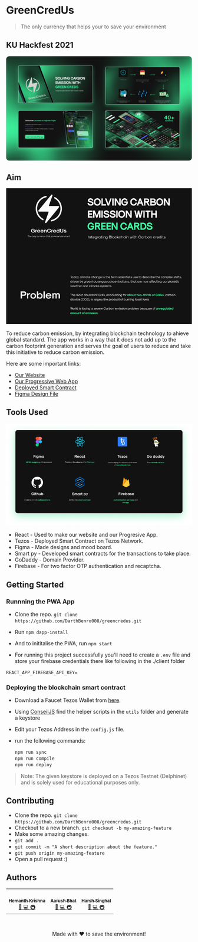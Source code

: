 # GreenCredUs

>The only currency that helps your to save your environment

## KU Hackfest 2021

![Banner](assets/banner.png)

## Aim

![Problem](assets/problem.png)

To reduce carbon emission, by integrating blockchain technology to ahieve global standard. The app works in a way that it does not add up to the carbon footprint generation and serves
the goal of users to reduce and take this initiative to reduce carbon emission.

Here are some important links:

- [Our Website](https://www.green-cred.us/)
- [Our Progressive Web App](https://app.green-cred.us/)
- [Deployed Smart Contract](https://delphinet.tezblock.io/account/KT1AQqqKu29eC7hc6Q73unXMwgLCLPdMNo9T)
- [Figma Design File](https://www.figma.com/file/JacqSsKvRUEooB28mYfNwp/KUHACK?node-id=122%3A35)

## Tools Used

![Tech Stack](assets/tech_stack.png)

- React - Used to make our website and our Progresive App.
- Tezos - Deployed Smart Contract on Tezos Network.
- Figma - Made designs and mood board.
- Smart py - Developed smart contracts for the transactions to take place.
- GoDaddy - Domain Provider.
- Firebase - For two factor OTP authentication and recaptcha.

## Getting Started

### Runnning the PWA App

- Clone the repo.
  `git clone https://github.com/DarthBenro008/greencredus.git`
- Run `npm dapp-install`
- And to inititalise the PWA, run `npm start`

- For running this project successfully you'll need to create a `.env` file and store your firebase credentials there like following in the ./client folder

```env
REACT_APP_FIREBASE_API_KEY=
```

### Deploying the blockchain smart contract

- Download a Faucet Tezos Wallet from [here](https://faucet.tzalpha.net/).
- Using [ConseilJS](https://cryptonomic.github.io/ConseilJS/#/) find the helper scripts in the `utils` folder and generate a keystore
- Edit your Tezos Address in the `config.js` file.
- run the following commands:

  ```bash
  npm run sync
  npm run compile
  npm run deploy
  ```

> Note: The given keystore is deployed on a Tezos Testnet (Delphinet) and is solely used for educational purposes only.

## Contributing

- Clone the repo.
  `git clone https://github.com/DarthBenro008/greencredus.git`
- Checkout to a new branch.
  `git checkout -b my-amazing-feature`
- Make some amazing changes.
- `git add .`
- `git commit -m "A short description about the feature."`
- `git push origin my-amazing-feature`
- Open a pull request :)


## Authors
<!-- ALL-CONTRIBUTORS-LIST:START - Do not remove or modify this section -->
<!-- prettier-ignore-start -->
<!-- markdownlint-disable -->
<table>
	<tr>
		<td align="center">
			<a href="https://github.com/DarthBenro008"><img src="https://avatars.githubusercontent.com/DarthBenro008" width="100px;" alt=""/><br /><sub><b>Hemanth Krishna</b></sub></a><br /> <a href="https://github.com/IEEE-VIT/recruitments2020-backend/commits?author=DarthBenro008" title="Documentation">📖 <a href="https://github.com/IEEE-VIT/recruitments2020-backend/commits?author=DarthBenro008" title="Code"> 💻 </a><a href="#infra-DarthBenro008" title="Infrastructure (Hosting, Build-Tools, etc)"> 🚇 </a>
		</td>
  <td align="center">
			<a href="https://github.com/r-ush"><img src="https://avatars.githubusercontent.com/r-ush" width="100px;" alt=""/><br /><sub><b>Aarush Bhat</b></sub></a><br /> <a href="https://github.com/IEEE-VIT/recruitments2020-backend/commits?author=r-ush" title="Documentation">📖 <a href="https://github.com/IEEE-VIT/recruitments2020-backend/commits?author=r-ush" title="Code"> 💻 </a><a href="#infra-r-ush" title="Infrastructure (Hosting, Build-Tools, etc)"> 🚇 </a>
		</td>
  <td align="center">
			<a href="https://github.com/hsrambo07"><img src="https://avatars.githubusercontent.com/hsrambo07" width="100px;" alt=""/><br /><sub><b>Harsh Singhal</b></sub></a><br /> <a href="https://github.com/IEEE-VIT/recruitments2020-backend/commits?author=r-ush" title="Documentation">📖 <a href="https://github.com/IEEE-VIT/recruitments2020-backend/commits?author=r-ush" title="Code"> 💻 </a><a href="#infra-r-ush" title="Infrastructure (Hosting, Build-Tools, etc)"> 🚇 </a>
		</td>
	</tr>
</table>

<br />

<p align="center">Made with ❤ to save the environment!</p>
